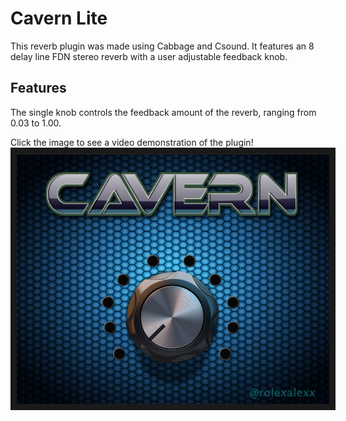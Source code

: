 # Cavern Lite
This reverb plugin was made using Cabbage and Csound. It features an 8 delay line FDN stereo reverb with a user adjustable feedback knob. 

## Features
The single knob controls the feedback amount of the reverb, ranging from 0.03 to 1.00. 



Click the image to see a video demonstration of the plugin!
<a href="https://www.youtube.com/watch?v=-OKyP_JYE5k
" target="_blank"><img src="https://github.com/imABEING/Cavern/blob/master/Images/CavernLiteUI.jpeg" 
alt="IMAGE ALT TEXT HERE" width="500" height="400" border="10" /></a>

